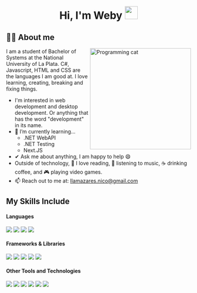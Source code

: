 <h1 align="center">Hi, I'm Weby <img src="https://media.giphy.com/media/hvRJCLFzcasrR4ia7z/giphy.gif" width="35"></h1>

## 👨‍💻 **About me**

<img align="right" width=275px alt="Programming cat" src="https://i.imgur.com/PkVt6b9.png" />

I am a student of Bachelor of Systems at the National University of La Plata. C#, Javascript, HTML and CSS are the languages ​​I am good at. I love learning, creating, breaking and fixing things.
- I'm interested in web development and desktop development. Or anything that has the word "development" in its name.
- 🌱 I’m currently learning...
  - .NET WebAPI
  - .NET Testing
  - Next.JS
- ✔ Ask me about anything, I am happy to help 😄<br>
- Outside of technology, 📖 I love reading, 🎵 listening to music, ☕ drinking coffee, and 🎮 playing video games.
- 📫 Reach out to me at: <a href="llamazares.nico@gmail.com">llamazares.nico@gmail.com</a>


## My Skills Include

<h4> Languages </h4>
<span> 
  <img src="https://img.shields.io/badge/JavaScript-F7DF1E?style=for-the-badge&logo=javascript&logoColor=black">
  <img src="https://img.shields.io/badge/HTML5-E34F26?style=for-the-badge&logo=html5&logoColor=white">
  <img src="https://img.shields.io/badge/CSS3-1572B6?style=for-the-badge&logo=css3&logoColor=white">
  <img src="https://img.shields.io/badge/C%23-512bd4?style=for-the-badge">
</span>

<h4> Frameworks & Libraries </h4>
<span> 
  <img src="https://img.shields.io/badge/Next-black?style=for-the-badge&logo=next.js&logoColor=white">
  <img src="https://img.shields.io/badge/react-%2320232a.svg?style=for-the-badge&logo=react&logoColor=%2361DAFB">
  <img src="https://img.shields.io/badge/.NET-5C2D91?style=for-the-badge&logo=.net&logoColor=white">
  <img src="https://img.shields.io/badge/bootstrap-%238511FA.svg?style=for-the-badge&logo=bootstrap&logoColor=white">
  <img src="https://img.shields.io/badge/Tailwind%20CSS-%2338B2AC.svg?style=for-the-badge&logo=tailwind-css&logoColor=white">
</span>

<h4> Other Tools and Technologies </h4>
<span>
  <img src="https://img.shields.io/badge/Notion-%23000000.svg?style=for-the-badge&logo=notion&logoColor=white">
  <img src="https://img.shields.io/badge/MySQL-00000F?style=for-the-badge&logo=mysql&logoColor=white">
  <img src="https://img.shields.io/badge/NPM-%23CB3837.svg?style=for-the-badge&logo=npm&logoColor=white">
  <img src="https://img.shields.io/badge/figma-%23F24E1E.svg?style=for-the-badge&logo=figma&logoColor=white">
  <img src="https://img.shields.io/badge/Git-F05032?style=for-the-badge&logo=git&logoColor=white">
  <img src="https://img.shields.io/badge/Postman-FF6C37?style=for-the-badge&logo=postman&logoColor=white">
</span>

<!--
**Webyven/Webyven** is a ✨ _special_ ✨ repository because its `README.md` (this file) appears on your GitHub profile.

Here are some ideas to get you started:

- 🔭 I’m currently working on ...
- 🌱 I’m currently learning ...
- 👯 I’m looking to collaborate on ...
- 🤔 I’m looking for help with ...
- 💬 Ask me about ...
- 📫 How to reach me: ...
- 😄 Pronouns: ...
- ⚡ Fun fact: ...
-->
